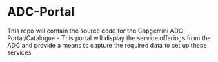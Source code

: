 # ADC-Portal
This repo will contain the source code for the Capgemini ADC Portal/Catalogue - This portal will display the service offerings from the ADC and provide a means to capture the required data to set up these services
